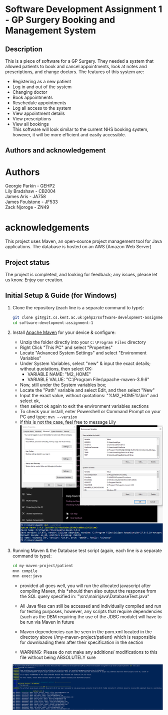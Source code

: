 # Software Development Assignment 1 - GP Surgery Booking and Management System

## Description
This is a piece of software for a GP Surgery. They needed a system that allowed patients to book and cancel appointments, look at notes and prescriptions, and change doctors.
The features of this system are:
- Registering as a new patient
- Log in and out of the system
- Changing doctor
- Book appointments
- Reschedule appointments
- Log all access to the system
- View appointment details
- View prescriptions
- View all bookings <br>
This software will look similar to the current NHS booking system, however, it will be more efficient and easily accessible.

## Authors and acknowledgement
# Authors
Georgie Parkin - GEHP2 <br>
Lily Bradshaw - CB2004 <br>
James Aris - JA758 <br>
James Foulstone - JF533 <br>
Zack Njoroge - ZN49 <br>

# acknowledgements
This project uses Maven, an open-source project management tool for Java applications.
The database is hosted on an AWS (Amazon Web Server)

## Project status
The project is completed, and looking for feedback; any issues, please let us know. Enjoy our creation.

## Initial Setup & Guide (for Windows)

1. Clone the repository (each line is a separate command to type):

    ```bash
    git clone git@git.cs.kent.ac.uk:gehp2/software-development-assignment-1.git
    cd software-development-assignment-1
    ```

2. Install [Apache Maven](https://dlcdn.apache.org/maven/maven-3/3.9.6/binaries/apache-maven-3.9.6-bin.zip) for your device & configure: 

    - Unzip the folder directly into your ```C:\Program Files``` directory
    - Right Click "This PC" and select "Properties"
    - Locate "Advanced System Settings" and select "Environment Variables"
    - Under System Variables, select "new" & input the exact details; without quotations, then select OK:
        - VARIABLE NAME: "M2_HOME"
        - VARIABLE VALUE: "C:\Program Files\apache-maven-3.9.6"
    - Now, still under the System variables box; 
    - Locate the "Path" variable and select Edit, and then select "New"
    - Input the exact value, without quotations: "%M2_HOME%\bin" and select ok, 
    - then select ok again to exit the environment variables sections
    - To check your install, enter Powershell or Command Prompt on your PC and type: ```mvn --version```
    - if this is not the case, feel free to message Lily
    ![Environment Variables](image.png)
    ![mvn install check](image-1.png) 

3. Running Maven & the Database test script (again, each line is a separate command to type):

    ```bash
    cd my-maven-project/patient
    mvn compile
    mvn exec:java
    ```
    - provided all goes well, you will run the allocated javascript after compiling Maven, 
    this *should then also output the response from the SQL query specified in:
    "\src\main\java\DatabaseTest.java"

    - All Java files can still be accessed and individually compiled and run for testing purposes,
    however, any scripts that require dependencies (such as the DBM requiring the use of the JDBC module)
    will have to be run via Maven in future

    - Maven dependencies can be seen in the pom.xml located in the directory above (/my-maven-project/patient)
    which is responsible for downloading them after their specification in the <dependencies> section

    - WARNING: Please do not make any additions/ modifications to this file without being ABSOLUTELY sure

    ![mvn exec:java desired output](image-2.png)
